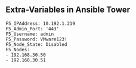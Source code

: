 ## Extra-Variables in Ansible Tower  

```
F5_IPAddress: 10.192.1.219
F5_Admin_Port: '443'
F5_Username: admin
F5_Password: VMware123!
F5_Node_State: Disabled
F5_Nodes:
- 192.168.30.50
- 192.168.30.51
```
